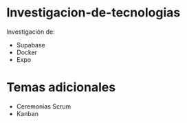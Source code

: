 # Investigacion-de-tecnologias
Investigación de:
* Supabase
* Docker
* Expo

# Temas adicionales
* Ceremonias Scrum
* Kanban
